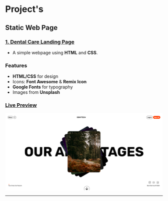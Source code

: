 # Project's

## Static Web Page

### [1. Dental Care Landing Page](./Static/project%20-%201/Readme.md)

- A simple webpage using **HTML** and **CSS**.

### Features

- **HTML/CSS** for design
- Icons: **Font Awesome** & **Remix Icon**
- **Google Fonts** for typography
- Images from **Unsplash**

### [Live Preview](https://sandip3.github.io/Web-Project/Static/project%20-%201/)

![Screenshot](./Static/Img/Project%20-%201.png) 

---
